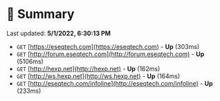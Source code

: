 # 📖 Summary
Last updated: **5/1/2022, 6:30:13 PM**

- `GET` [https://eseqtech.com](https://eseqtech.com) - **Up** (303ms)
- `GET` [http://forum.eseqtech.com](http://forum.eseqtech.com) - **Up** (5106ms)
- `GET` [http://hexp.net](http://hexp.net) - **Up** (162ms)
- `GET` [http://ws.hexp.net](http://ws.hexp.net) - **Up** (164ms)
- `GET` [http://eseqtech.com/infoline](http://eseqtech.com/infoline) - **Up** (233ms)
